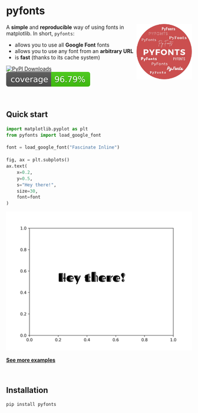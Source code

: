 # pyfonts

<img src="https://github.com/JosephBARBIERDARNAL/static/blob/main/python-libs/pyfonts/image.png?raw=true" alt="Pyfonts logo" align="right" width="150px"/>

A **simple** and **reproducible** way of using fonts in matplotlib. In short, `pyfonts`:

- allows you to use all **Google Font** fonts
- allows you to use any font from an **arbitrary URL**
- is **fast** (thanks to its cache system)

[![PyPI Downloads](https://static.pepy.tech/badge/pyfonts)](https://pepy.tech/projects/pyfonts)
![Coverage](coverage-badge.svg)

<br>

## Quick start

```python
import matplotlib.pyplot as plt
from pyfonts import load_google_font

font = load_google_font("Fascinate Inline")

fig, ax = plt.subplots()
ax.text(
    x=0.2,
    y=0.5,
    s="Hey there!",
    size=30,
    font=font
)
```

![](https://raw.githubusercontent.com/y-sunflower/pyfonts/refs/heads/main/quickstart.png)

[**See more examples**](https://y-sunflower.github.io/pyfonts/reference/load_google_font#examples)

<br>

## Installation

```bash
pip install pyfonts
```

<br><br>
